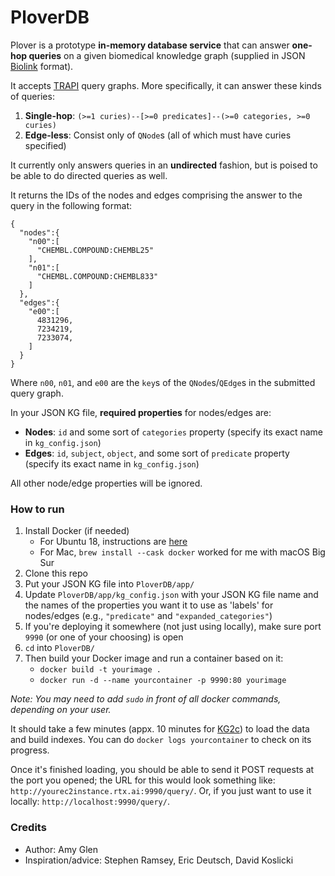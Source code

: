 # PloverDB

Plover is a prototype **in-memory database service** that can answer **one-hop queries** on a given biomedical knowledge graph (supplied in JSON [Biolink](https://biolink.github.io/biolink-model/) format).

It accepts [TRAPI](https://github.com/NCATSTranslator/ReasonerAPI) query graphs. More specifically, it can answer these kinds of queries:

1. **Single-hop**: `(>=1 curies)--[>=0 predicates]--(>=0 categories, >=0 curies)`
2. **Edge-less**: Consist only of `QNode`s (all of which must have curies specified)

It currently only answers queries in an **undirected** fashion, but is poised to be able to do directed queries as well.

It returns the IDs of the nodes and edges comprising the answer to the query in the following format:
```
{
  "nodes":{
    "n00":[
      "CHEMBL.COMPOUND:CHEMBL25"
    ],
    "n01":[
      "CHEMBL.COMPOUND:CHEMBL833"
    ]
  },
  "edges":{
    "e00":[
      4831296,
      7234219,
      7233074,
    ]
  }
}
```
Where `n00`, `n01`, and `e00` are the `key`s of the `QNode`s/`QEdge`s in the submitted query graph.

In your JSON KG file, **required properties** for nodes/edges are:
* **Nodes**: `id` and some sort of `categories` property (specify its exact name in `kg_config.json`)
* **Edges**: `id`, `subject`, `object`, and some sort of `predicate` property (specify its exact name in `kg_config.json`)

All other node/edge properties will be ignored.

### How to run

1. Install Docker (if needed)
    * For Ubuntu 18, instructions are [here](https://github.com/RTXteam/RTX/blob/master/code/kg2/install-docker-ubuntu18.sh)
    * For Mac, `brew install --cask docker` worked for me with macOS Big Sur
1. Clone this repo
1. Put your JSON KG file into `PloverDB/app/`
1. Update `PloverDB/app/kg_config.json` with your JSON KG file name and the names of the properties you want it to use as 'labels' for nodes/edges (e.g., `"predicate"` and `"expanded_categories"`)
1. If you're deploying it somewhere (not just using locally), make sure port `9990` (or one of your choosing) is open
1. `cd` into `PloverDB/`
1. Then build your Docker image and run a container based on it:
    * `docker build -t yourimage .`
    * `docker run -d --name yourcontainer -p 9990:80 yourimage`

*Note: You may need to add `sudo` in front of all docker commands, depending on your user.*

It should take a few minutes (appx. 10 minutes for [KG2c](https://github.com/RTXteam/RTX/tree/master/code/kg2/canonicalized)) to load the data and build indexes. You can do `docker logs yourcontainer` to check on its progress.

Once it's finished loading, you should be able to send it POST requests at the port you opened; the URL for this would look something like: `http://yourec2instance.rtx.ai:9990/query/`. Or, if you just want to use it locally: `http://localhost:9990/query/`.

### Credits

* Author: Amy Glen
* Inspiration/advice: Stephen Ramsey, Eric Deutsch, David Koslicki